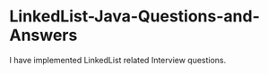 # LinkedList-Java-Questions-and-Answers
I have implemented LinkedList related Interview questions. 

